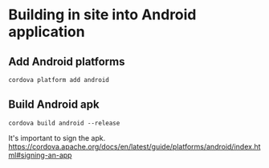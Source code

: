 # Building in site into Android application

## Add Android platforms 
```
cordova platform add android
```

## Build Android apk
```
cordova build android --release
```
It's important to sign the apk. https://cordova.apache.org/docs/en/latest/guide/platforms/android/index.html#signing-an-app
